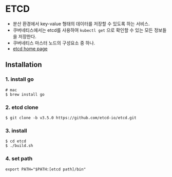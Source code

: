 # ETCD

- 분산 환경에서 key-value 형태의 데이터를 저장할 수 있도록 하는 서비스.
- 쿠버네티스에서는 etcd를 사용하여 `kubectl get` 으로 확인할 수 있는 모든 정보들을 저장한다.
- 쿠버네티스 마스터 노드의 구성요소 중 하나.
- [etcd home page](<https://etcd.io/>)

## Installation

### 1. install go

```
# mac
$ brew install go
```

### 2. etcd clone

```
$ git clone -b v3.5.0 https://github.com/etcd-io/etcd.git
```

### 3. install

```
$ cd etcd
$ ./build.sh
```

### 4. set path

```
export PATH="$PATH:[etcd path]/bin"
```
